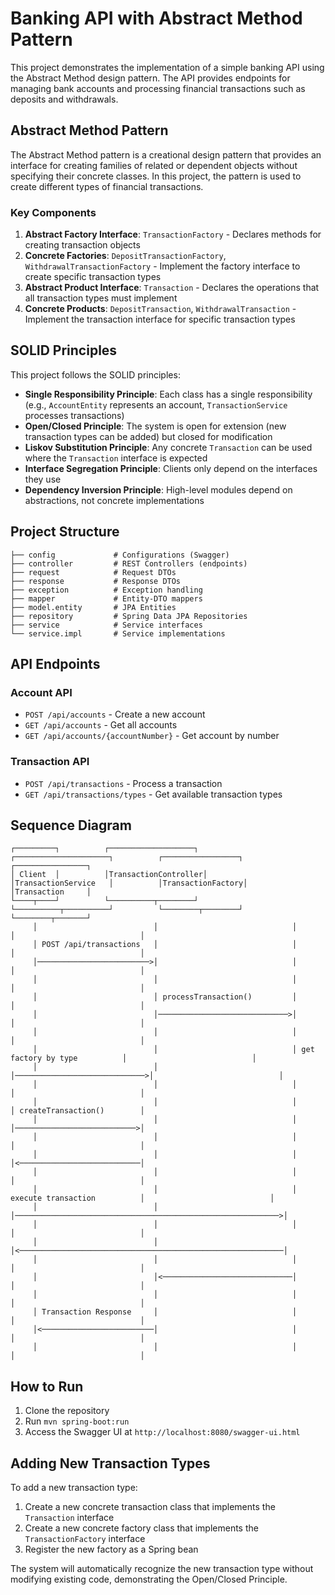 # Banking API with Abstract Method Pattern

This project demonstrates the implementation of a simple banking API using the Abstract Method design pattern. The API provides endpoints for managing bank accounts and processing financial transactions such as deposits and withdrawals.

## Abstract Method Pattern

The Abstract Method pattern is a creational design pattern that provides an interface for creating families of related or dependent objects without specifying their concrete classes. In this project, the pattern is used to create different types of financial transactions.

### Key Components

1. **Abstract Factory Interface**: `TransactionFactory` - Declares methods for creating transaction objects
2. **Concrete Factories**: `DepositTransactionFactory`, `WithdrawalTransactionFactory` - Implement the factory interface to create specific transaction types
3. **Abstract Product Interface**: `Transaction` - Declares the operations that all transaction types must implement
4. **Concrete Products**: `DepositTransaction`, `WithdrawalTransaction` - Implement the transaction interface for specific transaction types

## SOLID Principles

This project follows the SOLID principles:

- **Single Responsibility Principle**: Each class has a single responsibility (e.g., `AccountEntity` represents an account, `TransactionService` processes transactions)
- **Open/Closed Principle**: The system is open for extension (new transaction types can be added) but closed for modification
- **Liskov Substitution Principle**: Any concrete `Transaction` can be used where the `Transaction` interface is expected
- **Interface Segregation Principle**: Clients only depend on the interfaces they use
- **Dependency Inversion Principle**: High-level modules depend on abstractions, not concrete implementations

## Project Structure

```
├── config             # Configurations (Swagger)
├── controller         # REST Controllers (endpoints)
├── request            # Request DTOs
├── response           # Response DTOs
├── exception          # Exception handling
├── mapper             # Entity-DTO mappers
├── model.entity       # JPA Entities
├── repository         # Spring Data JPA Repositories
├── service            # Service interfaces
└── service.impl       # Service implementations
```

## API Endpoints

### Account API

- `POST /api/accounts` - Create a new account
- `GET /api/accounts` - Get all accounts
- `GET /api/accounts/{accountNumber}` - Get account by number

### Transaction API

- `POST /api/transactions` - Process a transaction
- `GET /api/transactions/types` - Get available transaction types

## Sequence Diagram

```
┌─────────┐          ┌───────────────────┐          ┌─────────────────────┐          ┌─────────────────┐          ┌────────────────┐
│ Client  │          │TransactionController│          │TransactionService   │          │TransactionFactory│          │Transaction     │
└────┬────┘          └──────────┬────────┘          └──────────┬──────────┘          └────────┬────────┘          └────────┬───────┘
     │                          │                              │                              │                            │
     │ POST /api/transactions   │                              │                              │                            │
     │─────────────────────────>│                              │                              │                            │
     │                          │                              │                              │                            │
     │                          │ processTransaction()         │                              │                            │
     │                          │─────────────────────────────>│                              │                            │
     │                          │                              │                              │                            │
     │                          │                              │ get factory by type          │                            │
     │                          │                              │─────────────────────────────>│                            │
     │                          │                              │                              │                            │
     │                          │                              │                              │ createTransaction()        │
     │                          │                              │                              │───────────────────────────>│
     │                          │                              │                              │                            │
     │                          │                              │                              │<───────────────────────────│
     │                          │                              │                              │                            │
     │                          │                              │ execute transaction          │                            │
     │                          │                              │───────────────────────────────────────────────────────────>│
     │                          │                              │                              │                            │
     │                          │                              │<───────────────────────────────────────────────────────────│
     │                          │                              │                              │                            │
     │                          │<─────────────────────────────│                              │                            │
     │                          │                              │                              │                            │
     │ Transaction Response     │                              │                              │                            │
     │<─────────────────────────│                              │                              │                            │
     │                          │                              │                              │                            │
```

## How to Run

1. Clone the repository
2. Run `mvn spring-boot:run`
3. Access the Swagger UI at `http://localhost:8080/swagger-ui.html`

## Adding New Transaction Types

To add a new transaction type:

1. Create a new concrete transaction class that implements the `Transaction` interface
2. Create a new concrete factory class that implements the `TransactionFactory` interface
3. Register the new factory as a Spring bean

The system will automatically recognize the new transaction type without modifying existing code, demonstrating the Open/Closed Principle.